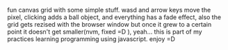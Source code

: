 fun canvas grid with some simple stuff. wasd and arrow keys move the pixel, clicking adds a ball object, and everything has a fade effect, also the grid gets rezised with the browser window but once it grew to a certain point it doesn't get smaller(nvm, fixed =D ), yeah... this is part of my practices learning programming using javascript. enjoy =D
